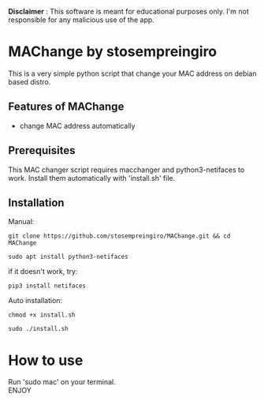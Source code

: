 
**Disclaimer** : This software is meant for educational purposes only. I'm not responsible for any malicious use of the app.
# MAChange by stosempreingiro

This is a very simple python script that change your MAC address on debian based distro.


## Features of MAChange 
* change MAC address automatically

## Prerequisites
This MAC changer script requires macchanger and python3-netifaces to work. Install them automatically with 'install.sh' file.

## Installation
Manual:
```
git clone https://github.com/stosempreingiro/MAChange.git && cd MAChange
```
```
sudo apt install python3-netifaces 
```
if it doesn't work, try:
```
pip3 install netifaces
```
Auto installation:
```
chmod +x install.sh
```
```
sudo ./install.sh
```

# How to use
Run 'sudo mac' on your terminal.\
ENJOY
